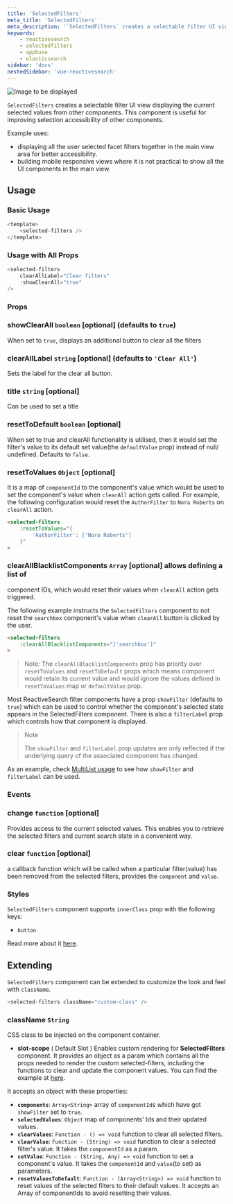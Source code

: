 ```yaml
---
title: 'SelectedFilters'
meta_title: 'SelectedFilters'
meta_description: '`SelectedFilters` creates a selectable filter UI view displaying the current selected values from other components.'
keywords:
    - reactivesearch
    - selectedfilters
    - appbase
    - elasticsearch
sidebar: 'docs'
nestedSidebar: 'vue-reactivesearch'
---
```


![Image to be displayed](https://i.imgur.com/6GqSVW2.png)

`SelectedFilters` creates a selectable filter UI view displaying the current selected values from other components. This component is useful for improving selection accessibility of other components.

Example uses:

-   displaying all the user selected facet filters together in the main view area for better accessibility.
-   building mobile responsive views where it is not practical to show all the UI components in the main view.

## Usage

### Basic Usage

```js
<template>
	<selected-filters />
</template>
```

### Usage with All Props

```js
<selected-filters
    clearAllLabel="Clear filters"
    :showClearAll="true"
/>
```

### Props

### showClearAll `boolean` [optional] (defaults to `true`)
When set to `true`, displays an additional button to clear all the filters
### clearAllLabel `string` [optional] (defaults to `'Clear All'`)
Sets the label for the clear all button.
### title `string` [optional]
Can be used to set a title
### resetToDefault `boolean` [optional]
When set to true and clearAll functionality is utilised, then it would set the filter's value to its default set value(the `defaultValue` prop) instead of null/ undefined.
Defaults to `false`.
### resetToValues `Object` [optional]
It is a map of `componentId` to the component's value which would be used to set the component's value when `clearAll` action gets called. For example, the following configuration would reset the `AuthorFilter` to `Nora Roberts` on `clearAll` action.
```html
<selected-filters
    :resetToValues="{
        'AuthorFilter': ['Nora Roberts']
    }"
>
```
### clearAllBlacklistComponents `Array` [optional] allows defining a list of 
component IDs, which would reset their values when `clearAll` action gets triggered.

The following example instructs the `SelectedFilters` component to not reset the `searchbox` component's value when `clearAll` button is clicked by the user.

```html
<selected-filters
    :clearAllBlacklistComponents="['searchbox']"
>
```

> Note: The `clearAllBlacklistComponents` prop has priority over `resetToValues` and `resetToDefault` props which means component would retain its current value and would ignore the values defined in `resetToValues` map or `defaultValue` prop.

Most ReactiveSearch filter components have a prop `showFilter` (defaults to `true`) which can be used to control whether the component's selected state appears in the SelectedFilters component. There is also a `filterLabel` prop which controls how that component is displayed.

> Note
>
> The `showFilter` and `filterLabel` prop updates are only reflected if the underlying query of the associated component has changed.

As an example, check [MultiList usage](/docs/reactivesearch/vue/list/MultiList/#usage) to see how `showFilter` and `filterLabel` can be used.

### Events

### change `function` [optional]
Provides access to the current selected values. This enables you to retrieve the selected filters and current search state in a convenient way.
### clear `function` [optional]
a callback function which will be called when a particular filter(value) has been removed from the selected filters, provides the `component` and `value`.

### Styles

`SelectedFilters` component supports `innerClass` prop with the following keys:

-   `button`

Read more about it [here](/docs/reactivesearch/vue/theming/ClassnameInjection/).

## Extending

`SelectedFilters` component can be extended to customize the look and feel with `className`.

```js
<selected-filters className="custom-class" />
```

### className `String`
CSS class to be injected on the component container.
-   **slot-scope** ( Default Slot )
Enables custom rendering for **SelectedFilters** component. It provides an object as a param which contains all the props needed to render the custom selected-filters, including the functions to clear and update the component values. You can find the example at [here](https://codesandbox.io/embed/github/appbaseio/reactivesearch/tree/next/packages/vue/examples/selected-filters-custom).

It accepts an object with these properties:
- **`components`**: `Array<String>`
    array of `componentId`s which have got `showFilter` set to `true`.
- **`selectedValues`**: `Object`
    map of components' Ids and their updated values.
- **`clearValues`**: `Function - () => void` 
    function to clear all selected filters.
- **`clearValue`**: `Function - (String) => void` 
    function to clear a selected filter's value. It takes the `componentId` as a param.
- **`setValue`**: `Function - (String, Any) => void` 
    function to set a component's value. It takes the `componentId` and `value`(to set) as parameters.
- **`resetValuesToDefault`**: `Function - (Array<String>) => void`
    function to reset values of the selected filters to their default values. It accepts an Array of componentIds to avoid resetting their values.
